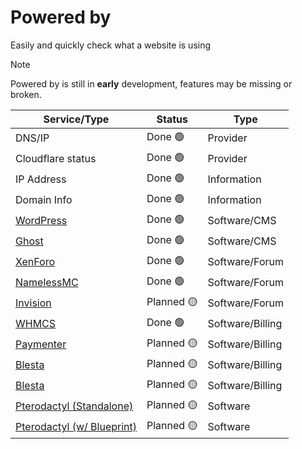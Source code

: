 # Powered by

Easily and quickly check what a website is using

> [!NOTE]
> Powered by is still in **early** development, features may be missing or broken.

| Service/Type | Status | Type |
|---|---|---|
| DNS/IP | Done 🟢 | Provider |
| Cloudflare status | Done 🟢 | Provider |  
| IP Address | Done 🟢 | Information |
| Domain Info | Done 🟢 | Information |
| [WordPress](https://wordpress.org/) | Done 🟢 | Software/CMS | 
| [Ghost](https://ghost.org/) | Done 🟢 | Software/CMS | 
| [XenForo](https://xenforo.com/) | Done 🟢 | Software/Forum | 
| [NamelessMC](https://namelessmc.com/) | Done 🟢 | Software/Forum |
| [Invision](https://invisioncommunity.com/) | Planned 🟡 | Software/Forum |
| [WHMCS](https://www.whmcs.com/) | Done 🟢 | Software/Billing |
| [Paymenter](https://paymenter.org/) | Planned 🟡 | Software/Billing |
| [Blesta](https://www.blesta.com/) | Planned 🟡 | Software/Billing |
| [Blesta](https://www.blesta.com/) | Planned 🟡 | Software/Billing |
| [Pterodactyl (Standalone)](https://pterodactyl.io/) | Planned 🟡 | Software |
| [Pterodactyl (w/ Blueprint)](https://blueprint.zip/) | Planned 🟡 | Software |